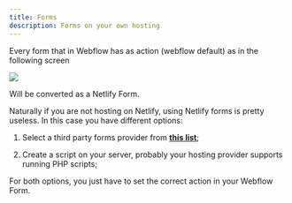 ```yaml
---
title: Forms
description: Forms on your own hosting
---
```


Every form that in Webflow has as action (webflow default) as in the following screen

![](/images/form-name.png)

Will be converted as a Netlify Form.

Naturally if you are not hosting on Netlify, using Netlify forms is pretty useless. In this case you have different options:

1. Select a third party forms provider from [**this list**](https://jamstacktools.org/browse/all/form);

2. Create a script on your server, probably your hosting provider supports running PHP scripts;

For both options, you just have to set the correct action in your Webflow Form.